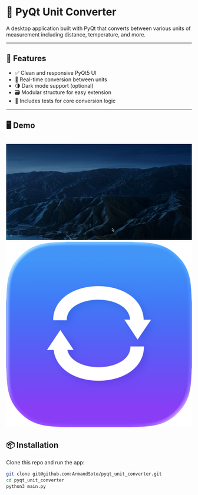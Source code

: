 # 🧪 PyQt Unit Converter

A desktop application built with PyQt that converts between various units of measurement including distance, temperature, and more.

---

## 🚀 Features

- ✅ Clean and responsive PyQt5 UI
- 🔁 Real-time conversion between units
- 🌗 Dark mode support (optional)
- 🗃️ Modular structure for easy extension
- 🧪 Includes tests for core conversion logic

---

## 🖥️ Demo

![Demo](assets/demo.gif)
![App Icon](assets/icon.png)
---

## 📦 Installation

Clone this repo and run the app:

```bash
git clone git@github.com:ArmandSoto/pyqt_unit_converter.git
cd pyqt_unit_converter
python3 main.py
